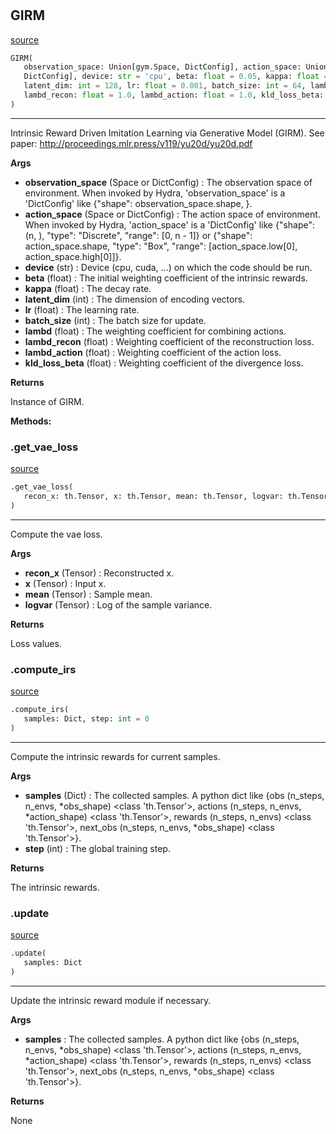 #


## GIRM
[source](https://github.com/RLE-Foundation/Hsuanwu\blob\main\hsuanwu/xplore/reward/girm.py\#L169)
```python 
GIRM(
   observation_space: Union[gym.Space, DictConfig], action_space: Union[gym.Space,
   DictConfig], device: str = 'cpu', beta: float = 0.05, kappa: float = 2.5e-05,
   latent_dim: int = 128, lr: float = 0.001, batch_size: int = 64, lambd: float = 0.5,
   lambd_recon: float = 1.0, lambd_action: float = 1.0, kld_loss_beta: float = 1.0
)
```


---
Intrinsic Reward Driven Imitation Learning via Generative Model (GIRM).
See paper: http://proceedings.mlr.press/v119/yu20d/yu20d.pdf


**Args**

* **observation_space** (Space or DictConfig) : The observation space of environment. When invoked by Hydra,
    'observation_space' is a 'DictConfig' like {"shape": observation_space.shape, }.
* **action_space** (Space or DictConfig) : The action space of environment. When invoked by Hydra,
    'action_space' is a 'DictConfig' like
    {"shape": (n, ), "type": "Discrete", "range": [0, n - 1]} or
    {"shape": action_space.shape, "type": "Box", "range": [action_space.low[0], action_space.high[0]]}.
* **device** (str) : Device (cpu, cuda, ...) on which the code should be run.
* **beta** (float) : The initial weighting coefficient of the intrinsic rewards.
* **kappa** (float) : The decay rate.
* **latent_dim** (int) : The dimension of encoding vectors.
* **lr** (float) : The learning rate.
* **batch_size** (int) : The batch size for update.
* **lambd** (float) : The weighting coefficient for combining actions.
* **lambd_recon** (float) : Weighting coefficient of the reconstruction loss.
* **lambd_action** (float) : Weighting coefficient of the action loss.
* **kld_loss_beta** (float) : Weighting coefficient of the divergence loss.


**Returns**

Instance of GIRM.


**Methods:**


### .get_vae_loss
[source](https://github.com/RLE-Foundation/Hsuanwu\blob\main\hsuanwu/xplore/reward/girm.py\#L233)
```python
.get_vae_loss(
   recon_x: th.Tensor, x: th.Tensor, mean: th.Tensor, logvar: th.Tensor
)
```

---
Compute the vae loss.


**Args**

* **recon_x** (Tensor) : Reconstructed x.
* **x** (Tensor) : Input x.
* **mean** (Tensor) : Sample mean.
* **logvar** (Tensor) : Log of the sample variance.


**Returns**

Loss values.

### .compute_irs
[source](https://github.com/RLE-Foundation/Hsuanwu\blob\main\hsuanwu/xplore/reward/girm.py\#L250)
```python
.compute_irs(
   samples: Dict, step: int = 0
)
```

---
Compute the intrinsic rewards for current samples.


**Args**

* **samples** (Dict) : The collected samples. A python dict like
    {obs (n_steps, n_envs, *obs_shape) <class 'th.Tensor'>,
    actions (n_steps, n_envs, *action_shape) <class 'th.Tensor'>,
    rewards (n_steps, n_envs) <class 'th.Tensor'>,
    next_obs (n_steps, n_envs, *obs_shape) <class 'th.Tensor'>}.
* **step** (int) : The global training step.


**Returns**

The intrinsic rewards.

### .update
[source](https://github.com/RLE-Foundation/Hsuanwu\blob\main\hsuanwu/xplore/reward/girm.py\#L299)
```python
.update(
   samples: Dict
)
```

---
Update the intrinsic reward module if necessary.


**Args**

* **samples**  : The collected samples. A python dict like
    {obs (n_steps, n_envs, *obs_shape) <class 'th.Tensor'>,
    actions (n_steps, n_envs, *action_shape) <class 'th.Tensor'>,
    rewards (n_steps, n_envs) <class 'th.Tensor'>,
    next_obs (n_steps, n_envs, *obs_shape) <class 'th.Tensor'>}.


**Returns**

None
